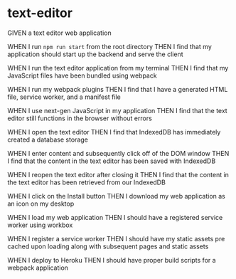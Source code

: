 # text-editor

GIVEN a text editor web application

<!-- WHEN I open my application in my editor
THEN I should see a client server folder structure -->

WHEN I run `npm run start` from the root directory
THEN I find that my application should start up the backend and serve the client
<!-- use concurrently and add script in package.json -->

WHEN I run the text editor application from my terminal
THEN I find that my JavaScript files have been bundled using webpack
<!-- create webpack.config.js -->

WHEN I run my webpack plugins
THEN I find that I have a generated HTML file, service worker, and a manifest file
<!-- modify webpack.config.js (need to refresh on how) -->

WHEN I use next-gen JavaScript in my application
THEN I find that the text editor still functions in the browser without errors
<!-- add babel to webpack.config.js -->

WHEN I open the text editor
THEN I find that IndexedDB has immediately created a database storage
<!-- need to refresh on IndexedDB -->

WHEN I enter content and subsequently click off of the DOM window
THEN I find that the content in the text editor has been saved with IndexedDB
<!-- again, need to refresh on IndexedDB, but should use those chained methods from activity -->

WHEN I reopen the text editor after closing it
THEN I find that the content in the text editor has been retrieved from our IndexedDB
<!-- need IndexedDB refresh -->

WHEN I click on the Install button
THEN I download my web application as an icon on my desktop
<!-- need manifest.json - generated in webpack.config? -->

WHEN I load my web application
THEN I should have a registered service worker using workbox
<!-- register service worker -->

WHEN I register a service worker
THEN I should have my static assets pre cached upon loading along with subsequent pages and static assets
<!-- modify webpack.config.js for service worker -->

WHEN I deploy to Heroku
THEN I should have proper build scripts for a webpack application